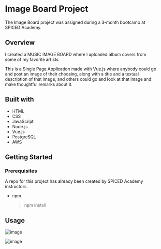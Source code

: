 # Image Board Project

The Image Board project was assigned during a 3-month bootcamp at SPICED Academy.

## Overview

I created a MUSIC IMAGE BOARD where I uploaded album covers from some of my favorite artists.

This is a Single Page Application made with Vue.js where anybody could go and post an image of their choosing, along with a title and a textual description of that image, and others could go and look at that image and make thoughtful remarks about it.

## Built with

-   HTML
-   CSS
-   JavaScript
-   Node.js
-   Vue.js
-   PostgreSQL
-   AWS

## Getting Started

### Prerequisites

A repo for this project has already been created by SPICED Academy instructors.

-   npm
    > npm install

## Usage

![image](https://user-images.githubusercontent.com/71400566/111546955-beb09180-8778-11eb-80cd-9cceb9b70484.png)

![image](https://user-images.githubusercontent.com/71400566/111547041-dc7df680-8778-11eb-85b3-21fa2ff93ff1.png)


